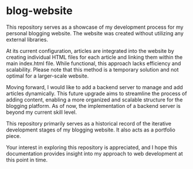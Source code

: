 # blog-website

This repository serves as a showcase of my development process for my personal blogging website. The website was created without utilizing any external libraries.

At its current configuration, articles are integrated into the website by creating individual HTML files for each article and linking them within the main index.html file. While functional, this approach lacks efficiency and scalability. Please note that this method is a temporary solution and not optimal for a larger-scale website.

Moving forward, I would like to add a backend server to manage and add articles dynamically. This future upgrade aims to streamline the process of adding content, enabling a more organized and scalable structure for the blogging platform. As of now, the implementation of a backend server is beyond my current skill level.

This repository primarily serves as a historical record of the iterative development stages of my blogging website. It also acts as a portfolio piece.

Your interest in exploring this repository is appreciated, and I hope this documentation provides insight into my approach to web development at this point in time.
